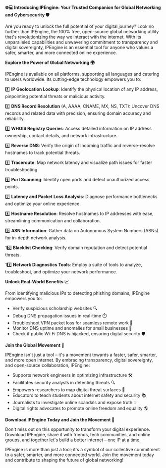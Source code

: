 **🌐💻 Introducing IPEngine: Your Trusted Companion for Global Networking and Cybersecurity 🛡️**

Are you ready to unlock the full potential of your digital journey? Look no further than IPEngine, the 100% free, open-source global networking utility that's revolutionizing the way we interact with the internet. With its unparalleled capabilities and unwavering commitment to transparency and digital sovereignty, IPEngine is an essential tool for anyone who values a safer, smarter, and more connected online experience.

**Explore the Power of Global Networking 🌍**

IPEngine is available on all platforms, supporting all languages and catering to users worldwide. Its cutting-edge technology empowers you to:

1️⃣ **IP Geolocation Lookup**: Identify the physical location of any IP address, pinpointing potential threats or malicious activity.

2️⃣ **DNS Record Resolution** (A, AAAA, CNAME, MX, NS, TXT): Uncover DNS records and related data with precision, ensuring domain accuracy and reliability.

3️⃣ **WHOIS Registry Queries**: Access detailed information on IP address ownership, contact details, and network infrastructure.

4️⃣ **Reverse DNS**: Verify the origin of incoming traffic and reverse-resolve hostnames to track potential threats.

5️⃣ **Traceroute**: Map network latency and visualize path issues for faster troubleshooting.

6️⃣ **Port Scanning**: Identify open ports and detect unauthorized access points.

7️⃣ **Latency and Packet Loss Analysis**: Diagnose performance bottlenecks and optimize your online experience.

8️⃣ **Hostname Resolution**: Resolve hostnames to IP addresses with ease, streamlining communication and collaboration.

9️⃣ **ASN Information**: Gather data on Autonomous System Numbers (ASNs) for in-depth network analysis.

10️⃣ **Blacklist Checking**: Verify domain reputation and detect potential threats.

11️⃣ **Network Diagnostics Tools**: Employ a suite of tools to analyze, troubleshoot, and optimize your network performance.

**Unlock Real-World Benefits 📈**

From identifying malicious IPs to detecting phishing domains, IPEngine empowers you to:

*   Verify suspicious scholarship websites 🔍
*   Debug DNS propagation issues in real-time ⏱️
*   Troubleshoot VPN packet loss for seamless remote work 🚀
*   Monitor DNS uptime and anomalies for small businesses 💼
*   Check if public Wi-Fi DNS is hijacked, ensuring digital security 🛡️

**Join the Global Movement 🔗**

IPEngine isn't just a tool – it's a movement towards a faster, safer, smarter, and more open internet. By embracing transparency, digital sovereignty, and open-source collaboration, IPEngine:

*   Supports network engineers in optimizing infrastructure 🛠️
*   Facilitates security analysts in detecting threats 🔍
*   Empowers researchers to map digital threat surfaces 🔬
*   Educators to teach students about internet safety and security 📚
*   Journalists to investigate online scandals and expose truth 💡
*   Digital rights advocates to promote online freedom and equality 🌎

**Download IPEngine Today and Join the Movement 🚀**

Don't miss out on this opportunity to transform your digital experience. Download IPEngine, share it with friends, tech communities, and online groups, and together let's build a better internet – one IP at a time.

IPEngine is more than just a tool; it's a symbol of our collective commitment to a safer, smarter, and more connected world. Join the movement today and contribute to shaping the future of global networking!